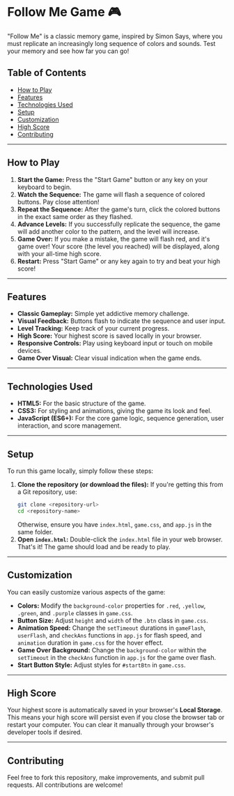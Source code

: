 # Follow Me Game 🎮

"Follow Me" is a classic memory game, inspired by Simon Says, where you must replicate an increasingly long sequence of colors and sounds. Test your memory and see how far you can go\!

## Table of Contents

  * [How to Play](https://www.google.com/search?q=%23how-to-play)
  * [Features](https://www.google.com/search?q=%23features)
  * [Technologies Used](https://www.google.com/search?q=%23technologies-used)
  * [Setup](https://www.google.com/search?q=%23setup)
  * [Customization](https://www.google.com/search?q=%23customization)
  * [High Score](https://www.google.com/search?q=%23high-score)
  * [Contributing](https://www.google.com/search?q=%23contributing)

-----

## How to Play

1.  **Start the Game:** Press the "Start Game" button or any key on your keyboard to begin.
2.  **Watch the Sequence:** The game will flash a sequence of colored buttons. Pay close attention\!
3.  **Repeat the Sequence:** After the game's turn, click the colored buttons in the exact same order as they flashed.
4.  **Advance Levels:** If you successfully replicate the sequence, the game will add another color to the pattern, and the level will increase.
5.  **Game Over:** If you make a mistake, the game will flash red, and it's game over\! Your score (the level you reached) will be displayed, along with your all-time high score.
6.  **Restart:** Press "Start Game" or any key again to try and beat your high score\!

-----

## Features

  * **Classic Gameplay:** Simple yet addictive memory challenge.
  * **Visual Feedback:** Buttons flash to indicate the sequence and user input.
  * **Level Tracking:** Keep track of your current progress.
  * **High Score:** Your highest score is saved locally in your browser.
  * **Responsive Controls:** Play using keyboard input or touch on mobile devices.
  * **Game Over Visual:** Clear visual indication when the game ends.

-----

## Technologies Used

  * **HTML5:** For the basic structure of the game.
  * **CSS3:** For styling and animations, giving the game its look and feel.
  * **JavaScript (ES6+):** For the core game logic, sequence generation, user interaction, and score management.

-----

## Setup

To run this game locally, simply follow these steps:

1.  **Clone the repository (or download the files):** If you're getting this from a Git repository, use:
    ```bash
    git clone <repository-url>
    cd <repository-name>
    ```
    Otherwise, ensure you have `index.html`, `game.css`, and `app.js` in the same folder.
2.  **Open `index.html`:** Double-click the `index.html` file in your web browser. That's it\! The game should load and be ready to play.

-----

## Customization

You can easily customize various aspects of the game:

  * **Colors:** Modify the `background-color` properties for `.red`, `.yellow`, `.green`, and `.purple` classes in `game.css`.
  * **Button Size:** Adjust `height` and `width` of the `.btn` class in `game.css`.
  * **Animation Speed:** Change the `setTimeout` durations in `gameFlash`, `userFlash`, and `checkAns` functions in `app.js` for flash speed, and `animation` duration in `game.css` for the hover effect.
  * **Game Over Background:** Change the `background-color` within the `setTimeout` in the `checkAns` function in `app.js` for the game over flash.
  * **Start Button Style:** Adjust styles for `#startBtn` in `game.css`.

-----

## High Score

Your highest score is automatically saved in your browser's **Local Storage**. This means your high score will persist even if you close the browser tab or restart your computer. You can clear it manually through your browser's developer tools if desired.

-----

## Contributing

Feel free to fork this repository, make improvements, and submit pull requests. All contributions are welcome\!
